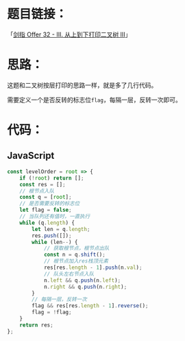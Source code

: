 # 题目链接：

「[剑指 Offer 32 - III. 从上到下打印二叉树 III](https://leetcode-cn.com/problems/cong-shang-dao-xia-da-yin-er-cha-shu-iii-lcof/)」

# 思路：

这题和二叉树按层打印的思路一样，就是多了几行代码。

需要定义一个是否反转的标志位`flag`，每隔一层，反转一次即可。

# 代码：

## JavaScript

```javascript
const levelOrder = root => {
    if (!root) return [];
    const res = [];
    // 根节点入队
    const q = [root];
    // 是否需要反转的标志位
    let flag = false;
    // 当队列还有值时，一直执行
    while (q.length) {
        let len = q.length;
        res.push([]);
        while (len--) {
            // 获取根节点，根节点出队
            const n = q.shift();
            // 根节点加入res栈顶元素
            res[res.length - 1].push(n.val);
            // 队头左右节点入队
            n.left && q.push(n.left);
            n.right && q.push(n.right);
        }
        // 每隔一层，反转一次
        flag && res[res.length - 1].reverse();
        flag = !flag;
    }
    return res;
};
```

